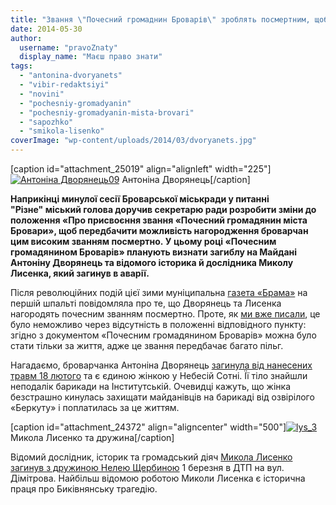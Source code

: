 ```yaml
---
title: "Звання \"Почесний громаднин Броварів\" зроблять посмертним, щоб нагородити Дворянець та Лисенка"
date: 2014-05-30
author: 
  username: "pravoZnaty"
  display_name: "Маєш право знати"
tags: 
  - "antonina-dvoryanets"
  - "vibir-redaktsiyi"
  - "novini"
  - "pochesniy-gromadyanin"
  - "pochesniy-gromadyanin-mista-brovari"
  - "sapozhko"
  - "smikola-lisenko"
coverImage: "wp-content/uploads/2014/03/dvoryanets.jpg"
---
```


\[caption id="attachment\_25019" align="alignleft" width="225"\][![Антоніна Дворянець09](https://mpz.brovary.org/wp-content/uploads/2014/03/Antonina-Dvoryanets09.jpg)](https://mpz.brovary.org/wp-content/uploads/2014/03/Antonina-Dvoryanets09.jpg) Антоніна Дворянець\[/caption\]

**Наприкінці минулої сесії **Броварської міськради** у питанні "Різне" міський голова доручив секретарю ради розробити зміни до положення «Про присвоєння звання «Почесний громадянин міста Бровари», щоб передбачити можливість нагородження броварчан цим високим званням посмертно. У цьому році «Почесним громадянином Броварів» планують визнати загиблу на Майдані Антоніну Дворянець та відомого історика й дослідника Миколу Лисенка, який загинув в аварії.**

Після революційних подій цієї зими муніципальна [газета «Брама»](https://mpz.brovary.org/miska-vlada-hoche-propiaritis-na-zagabliy-na-maydani-brovarchantsi/) на першій шпальті повідомляла про те, що Дворянець та Лисенка нагородять почесним званням посмертно. Проте, як [ми вже писали](https://mpz.brovary.org/miska-vlada-hoche-propiaritis-na-zagabliy-na-maydani-brovarchantsi/), це було неможливо через відсутність в положенні відповідного пункту: згідно з документом «Почесним громадянином Броварів» можна було стати тільки за життя, адже це звання передбачає багато пільг.

Нагадаємо, броварчанка Антоніна Дворянець [загинула від нанесених травм 18 лютого](https://mpz.brovary.org/vona-dumala-shho-zhinku-ne-chipatimut-cholovik-antonini-dvoryanets-pro-yiyi-zagibel-vid-ruk-bkrkuta/) та є єдиною жінкою у Небесій Сотні. Її тіло знайшли неподалік барикади на Інститутській. Очевидці кажуть, що жінка безстрашно кинулась захищати майданівців на барикаді від озвірілого «Беркуту» і поплатилась за це життям.

\[caption id="attachment\_24372" align="aligncenter" width="500"\][![lys_3](https://mpz.brovary.org/wp-content/uploads/2014/03/lys_3.jpg)](https://mpz.brovary.org/wp-content/uploads/2014/03/lys_3.jpg) Микола Лисенко та дружина\[/caption\]

Відомий дослідник, історик та громадський діяч [Микола Лисенко загинув з дружиною Нелею Щербиною](https://mpz.brovary.org/istorik-mikola-lisenko-razom-z-druzhinoyu-zaginuli-v-avtokatastrofi/) 1 березня в ДТП на вул. Дімітрова. Найбільш відомою роботою Миколи Лисенка є історична праця про Биківнянську трагедію.
